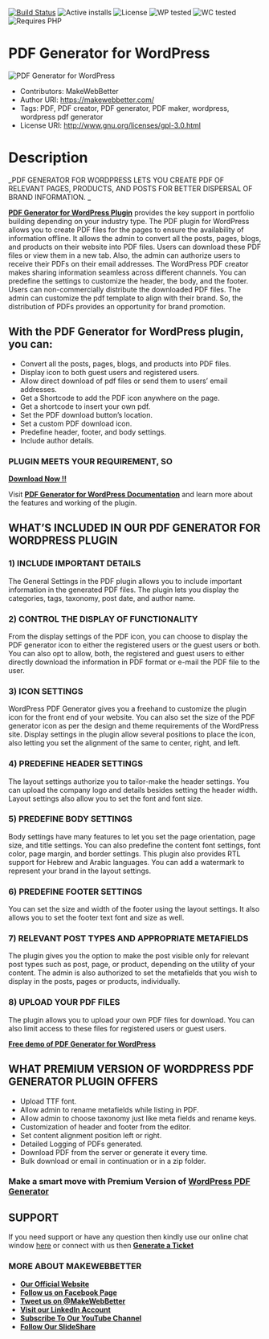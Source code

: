 [![Build Status](https://img.shields.io/travis/twbs/bootstrap/v4-dev.svg)](https://travis-ci.org/twbs/bootstrap) ![Active installs](https://img.shields.io/badge/Active-10%2B-brightgreen) ![License](https://img.shields.io/badge/License-GPLv3%20or%20later-yellowgreen) ![WP tested](https://img.shields.io/badge/WP%20tested-5.7-brightgreen) ![WC tested](https://img.shields.io/badge/WC%20tested-5.1-brightgreen) ![Requires PHP](https://img.shields.io/badge/Requires%20PHP-7.3.5-blue)
# PDF Generator for WordPress
![PDF Generator for WordPress](https://ps.w.org/pdf-generator-for-wp/assets/banner-772x250.png?rev=2537763)
* Contributors: MakeWebBetter
* Author URI: https://makewebbetter.com/
* Tags: PDF, PDF creator, PDF generator, PDF maker, wordpress, wordpress pdf generator
* License URI: http://www.gnu.org/licenses/gpl-3.0.html 

# Description
_PDF GENERATOR FOR WORDPRESS LETS YOU CREATE PDF OF RELEVANT PAGES, PRODUCTS, AND POSTS FOR BETTER DISPERSAL OF BRAND INFORMATION. _

**[PDF Generator for WordPress Plugin](https://wordpress.org/plugins/pdf-generator-for-wp/)** provides the key support in portfolio building depending on your industry type. The PDF plugin for WordPress allows you to create PDF files for the pages to ensure the availability of information offline. It allows the admin to convert all the posts, pages, blogs, and products on their website into PDF files. 
Users can download these PDF files or view them in a new tab. Also, the admin can authorize users to receive their PDFs on their email addresses. The WordPress PDF creator makes sharing information seamless across different channels. You can predefine the settings to customize the header, the body, and the footer.
Users can non-commercially distribute the downloaded PDF files. The admin can customize the pdf template to align with their brand. So, the distribution of PDFs provides an opportunity for brand promotion.

## With the PDF Generator for WordPress plugin, you can:

- Convert all the posts, pages, blogs, and products into PDF files.
- Display icon to both guest users and registered users.
- Allow direct download of pdf files or send them to users’ email addresses. 
- Get a Shortcode to add the PDF icon anywhere on the page.
- Get a shortcode to insert your own pdf.
- Set the PDF download button’s location. 
- Set a custom PDF download icon.
- Predefine header, footer, and body settings.
- Include author details. 

### PLUGIN MEETS YOUR REQUIREMENT, SO 
[**Download Now !!**](https://downloads.wordpress.org/plugin/pdf-generator-for-wp.zip) 

Visit [**PDF Generator for WordPress Documentation**](http://docs.makewebbetter.com/pdf-generator-for-wp/?utm_source=MWB-PDF-org&utm_medium=MWB-ORG-Page&utm_campaign=MWB-doc) and learn more about the features and working of the plugin.

## WHAT’S INCLUDED IN OUR PDF GENERATOR FOR WORDPRESS PLUGIN

### 1) INCLUDE IMPORTANT DETAILS
The General Settings in the PDF plugin allows you to include important information in the generated PDF files. The plugin lets you display the categories, tags, taxonomy, post date, and author name. 

### 2) CONTROL THE DISPLAY OF FUNCTIONALITY
From the display settings of the PDF icon, you can choose to display the PDF generator icon to either the registered users or the guest users or both. You can also opt to allow, both, the registered and guest users to either directly download the information in PDF format or e-mail the PDF file to the user.

### 3) ICON SETTINGS
WordPress PDF Generator gives you a freehand to customize the plugin icon for the front end of your website. You can also set the size of the PDF generator icon as per the design and theme requirements of the WordPress site. Display settings in the plugin allow several positions to place the icon, also letting you set the alignment of the same to center, right, and left.

### 4) PREDEFINE HEADER SETTINGS
The layout settings authorize you to tailor-make the header settings. You can upload the company logo and details besides setting the header width. Layout settings also allow you to set the font and font size. 

### 5) PREDEFINE BODY SETTINGS
Body settings have many features to let you set the page orientation, page size, and title settings. You can also predefine the content font settings, font color, page margin, and border settings. This plugin also provides RTL support for Hebrew and Arabic languages. You can add a watermark to represent your brand in the layout settings.

### 6) PREDEFINE FOOTER SETTINGS
You can set the size and width of the footer using the layout settings. It also allows you to set the footer text font and size as well. 

### 7) RELEVANT POST TYPES AND APPROPRIATE METAFIELDS
The plugin gives you the option to make the post visible only for relevant post types such as post, page, or product, depending on the utility of your content. The admin is also authorized to set the metafields that you wish to display in the posts, pages or products, individually.

### 8) UPLOAD YOUR PDF FILES
The plugin allows you to upload your own PDF files for download. You can also limit access to these files for registered users or guest users.

[**Free demo of PDF Generator for WordPress**](https://demo.makewebbetter.com/pdf-generator-for-wp/?utm_source=MWB-PDF-git&utm_medium=MWB-git-Page&utm_campaign=MWB-frontend_demo)

## WHAT PREMIUM VERSION OF WORDPRESS PDF GENERATOR PLUGIN OFFERS

- Upload TTF font.
- Allow admin to rename metafields while listing in PDF.
- Allow admin to choose taxonomy just like meta fields and rename keys.
- Customization of header and footer from the editor.
- Set content alignment position left or right.
- Detailed Logging of PDFs generated.
- Download PDF from the server or generate it every time.
- Bulk download or email in continuation or in a zip folder.

### Make a smart move with Premium Version of [WordPress PDF Generator](https://makewebbetter.com/product/wordpress-pdf-generator/?utm_source=MWB-PDF-git&utm_medium=MWB-git-Page&utm_campaign=MWB-PDF-pro)

## SUPPORT
If you need support or have any question then kindly use our online chat window [here](https://makewebbetter.com/?utm_source=MWB-PDF-git&utm_medium=MWB-git-page&utm_campaign=MWB-PDF-git) or  connect with us then [**Generate a Ticket**](https://makewebbetter.com/submit-query/)

### **MORE ABOUT MAKEWEBBETTER**

- [**Our Official Website**](https://makewebbetter.com/?utm_source=MWB-pdf-git&utm_medium=MWB-git&utm_campaign=git)
- [**Follow us on Facebook Page**](https://www.facebook.com/makewebbetter)
- [**Tweet us on @MakeWebBetter**](https://twitter.com/makewebbetter)
- [**Visit our LinkedIn Account**](https://www.linkedin.com/company/makewebbetter)
- [**Subscribe To Our YouTube Channel**](https://www.youtube.com/channel/UC7nYNf0JETOwW3GOD_EW2Ag)
- [**Follow Our SlideShare**](https://www.slideshare.net/MakeWebBetter)
